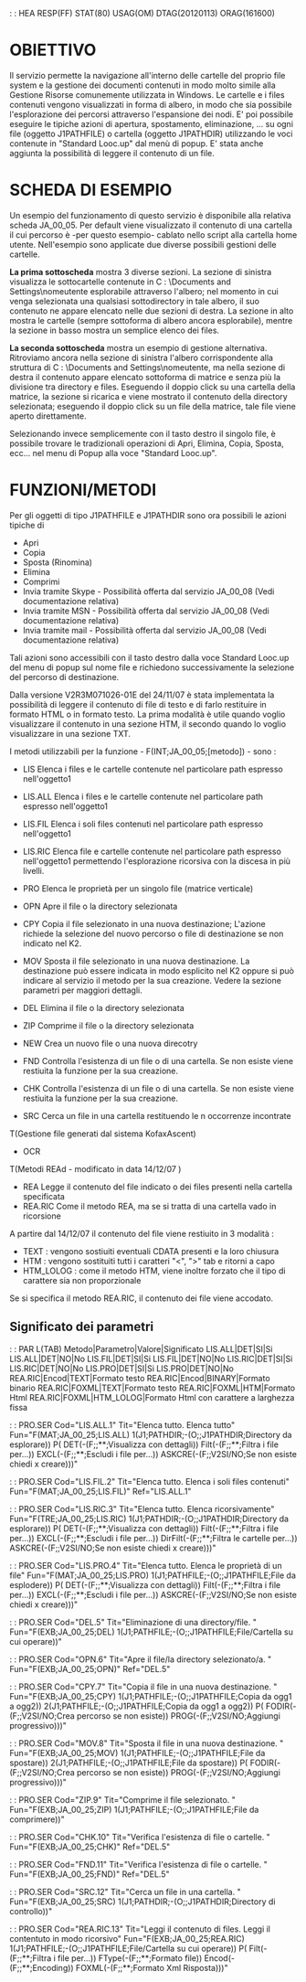  :  : HEA RESP(FF) STAT(80) USAG(OM) DTAG(20120113) ORAG(161600)

# OBIETTIVO
Il servizio permette la navigazione all'interno delle cartelle del proprio file system e la gestione dei documenti contenuti in modo molto simile alla Gestione Risorse comunemente utilizzata in Windows.
Le cartelle e i files contenuti vengono visualizzati in forma di albero, in modo che sia possibile l'esplorazione dei percorsi attraverso l'espansione dei nodi.
E' poi possibile eseguire le tipiche azioni di apertura, spostamento, eliminazione, ... su ogni file (oggetto J1PATHFILE) o cartella (oggetto J1PATHDIR) utilizzando le voci contenute in "Standard Looc.up" dal menù di popup.
E' stata anche aggiunta la possibilità di leggere il contenuto di un file.

# SCHEDA DI ESEMPIO
Un esempio del funzionamento di questo servizio è disponibile alla relativa scheda JA_00_05.
Per default viene visualizzato il contenuto di una cartella il cui percorso è -per questo esempio- cablato nello script alla cartella home utente.
Nell'esempio sono applicate due diverse possibili gestioni delle cartelle.

**La prima sottoscheda** mostra 3 diverse sezioni.
La sezione di sinistra visualizza le sottocartelle contenute in C : \Documents and Settings\nomeutente esplorabile attraverso l'albero; nel momento in cui venga selezionata una qualsiasi sottodirectory in tale albero, il suo contenuto ne appare elencato nelle due sezioni di destra. La sezione in alto mostra le cartelle (sempre sottoforma di albero ancora esplorabile), mentre la sezione in basso mostra un semplice elenco dei files.

**La seconda sottoscheda** mostra un esempio di gestione alternativa.
Ritroviamo ancora nella sezione di sinistra l'albero corrispondente alla struttura di C : \Documents and Settings\nomeutente, ma nella sezione di destra il contenuto appare elencato sottoforma di matrice e senza più la divisione tra directory e files.
Eseguendo il doppio click su una cartella della matrice, la sezione si ricarica e viene mostrato il contenuto della directory selezionata; eseguendo il doppio click su un file della matrice, tale file viene aperto direttamente.

Selezionando invece semplicemente con il tasto destro il singolo file, è possibile trovare le tradizionali operazioni di Apri, Elimina, Copia, Sposta, ecc... nel menu di Popup alla voce "Standard Looc.up".

# FUNZIONI/METODI

Per gli oggetti di tipo J1PATHFILE e J1PATHDIR sono ora possibili le azioni tipiche di

- Apri
- Copia
- Sposta (Rinomina)
- Elimina
- Comprimi
- Invia tramite Skype - Possibilità offerta dal servizio JA_00_08 (Vedi documentazione relativa)
- Invia tramite MSN   - Possibilità offerta dal servizio JA_00_08 (Vedi documentazione relativa)
- Invia tramite mail  - Possibilità offerta dal servizio JA_00_08 (Vedi documentazione relativa)



Tali azioni sono accessibili con il tasto destro dalla voce Standard Looc.up del menu di popup sul nome file e richiedono successivamente la selezione del percorso di destinazione.

Dalla versione V2R3M071026-01E del 24/11/07 è stata implementata la possibilità di leggere il contenuto di file di testo e di farlo restituire
in formato HTML o in formato testo. La prima modalità è utile quando voglio visualizzare il contenuto in una sezione HTM, il secondo quando lo voglio visualizzare in una sezione TXT.


I metodi utilizzabili per la funzione - F(INT;JA_00_05;[metodo]) - sono : 


- LIS    Elenca i files e le cartelle contenute nel particolare path espresso nell'oggetto1
- LIS.ALL  Elenca i files e le cartelle contenute nel particolare path espresso nell'oggetto1
- LIS.FIL Elenca i soli files contenuti nel particolare path espresso nell'oggetto1
- LIS.RIC Elenca file e cartelle contenute nel particolare path espresso nell'oggetto1 permettendo l'esplorazione ricorsiva con la discesa in più livelli.




- PRO          Elenca le proprietà per un singolo file (matrice verticale)
- OPN             Apre il file o la directory selezionata
- CPY  Copia il file selezionato in una nuova destinazione;
  L'azione richiede la selezione del nuovo percorso o file di destinazione se non indicato nel K2.
- MOV  Sposta il file selezionato in una nuova destinazione. La destinazione può essere indicata in modo esplicito nel K2 oppure si può indicare al servizio il metodo per la sua creazione. Vedere la sezione parametri per maggiori dettagli.
- DEL   Elimina il file o la directory selezionata
- ZIP  Comprime il file o la directory selezionata
- NEW             Crea un nuovo file o una nuova direcotry
- FND             Controlla l'esistenza di un file o di una cartella. Se non esiste viene restiuita la funzione per la sua creazione.
- CHK             Controlla l'esistenza di un file o di una cartella. Se non esiste viene restiuita la funzione per la sua creazione.
- SRC             Cerca un file in una cartella restituendo le n occorrenze incontrate


 T(Gestione file generati dal sistema KofaxAscent)
- OCR



 T(Metodi REAd - modificato in data 14/12/07 )
- REA            Legge il contenuto del file indicato o dei files presenti nella cartella specificata
- REA.RIC        Come il metodo REA, ma se si tratta di una cartella vado in ricorsione

A partire dal 14/12/07 il contenuto del file viene restiuito in 3 modalità : 

- TEXT :  vengono sostiuiti eventuali CDATA presenti e la loro chiusura
- HTM :  vengono sostituiti tutti i caratteri "<", ">" tab e ritorni a capo
- HTM_LOLOG :  come il metodo HTM, viene inoltre forzato che il tipo di carattere sia non proporzionale


Se si specifica il metodo REA.RIC, il contenuto dei file viene accodato.


## Significato dei parametri
 :  : PAR L(TAB)
Metodo|Parametro|Valore|Significato
LIS.ALL|DET|SI|Si
LIS.ALL|DET|NO|No
LIS.FIL|DET|SI|Si
LIS.FIL|DET|NO|No
LIS.RIC|DET|SI|Si
LIS.RIC|DET|NO|No
LIS.PRO|DET|SI|Si
LIS.PRO|DET|NO|No
REA.RIC|Encod|TEXT|Formato testo
REA.RIC|Encod|BINARY|Formato binario
REA.RIC|FOXML|TEXT|Formato testo
REA.RIC|FOXML|HTM|Formato Html
REA.RIC|FOXML|HTM_LOLOG|Formato Html con carattere a larghezza fissa


 :  : PRO.SER Cod="LIS.ALL.1" Tit="Elenca tutto. Elenca tutto" Fun="F(MAT;JA_00_25;LIS.ALL) 1(J1;PATHDIR;-(O;;J1PATHDIR;Directory da esplorare)) P( DET(-(F;;\*\*;Visualizza con dettagli)) Filt(-(F;;\*\*;Filtra i file per...)) EXCL(-(F;;\*\*;Escludi i file per...)) ASKCRE(-(F;;V2SI/NO;Se non esiste chiedi x creare)))"

 :  : PRO.SER Cod="LIS.FIL.2" Tit="Elenca tutto. Elenca i soli files contenuti" Fun="F(MAT;JA_00_25;LIS.FIL)" Ref="LIS.ALL.1"

 :  : PRO.SER Cod="LIS.RIC.3" Tit="Elenca tutto. Elenca ricorsivamente" Fun="F(TRE;JA_00_25;LIS.RIC) 1(J1;PATHDIR;-(O;;J1PATHDIR;Directory da esplorare)) P( DET(-(F;;\*\*;Visualizza con dettagli)) Filt(-(F;;\*\*;Filtra i file per...)) EXCL(-(F;;\*\*;Escludi i file per...)) DirFilt(-(F;;\*\*;Filtra le cartelle per...)) ASKCRE(-(F;;V2SI/NO;Se non esiste chiedi x creare)))"

 :  : PRO.SER Cod="LIS.PRO.4" Tit="Elenca tutto. Elenca le proprietà di un file" Fun="F(MAT;JA_00_25;LIS.PRO) 1(J1;PATHFILE;-(O;;J1PATHFILE;File da esplodere)) P( DET(-(F;;\*\*;Visualizza con dettagli)) Filt(-(F;;\*\*;Filtra i file per...)) EXCL(-(F;;\*\*;Escludi i file per...)) ASKCRE(-(F;;V2SI/NO;Se non esiste chiedi x creare)))"

 :  : PRO.SER Cod="DEL.5" Tit="Eliminazione di una directory/file. " Fun="F(EXB;JA_00_25;DEL) 1(J1;PATHFILE;-(O;;J1PATHFILE;File/Cartella su cui operare))"

 :  : PRO.SER Cod="OPN.6" Tit="Apre il file/la directory selezionato/a. " Fun="F(EXB;JA_00_25;OPN)" Ref="DEL.5"

 :  : PRO.SER Cod="CPY.7" Tit="Copia il file in una nuova destinazione. " Fun="F(EXB;JA_00_25;CPY) 1(J1;PATHFILE;-(O;;J1PATHFILE;Copia da ogg1 a ogg2)) 2(J1;PATHFILE;-(O;;J1PATHFILE;Copia da ogg1 a ogg2)) P( FODIR(-(F;;V2SI/NO;Crea percorso se non esiste)) PROG(-(F;;V2SI/NO;Aggiungi progressivo)))"

 :  : PRO.SER Cod="MOV.8" Tit="Sposta il file in una nuova destinazione. " Fun="F(EXB;JA_00_25;MOV) 1(J1;PATHFILE;-(O;;J1PATHFILE;File da spostare)) 2(J1;PATHFILE;-(O;;J1PATHFILE;File da spostare)) P( FODIR(-(F;;V2SI/NO;Crea percorso se non esiste)) PROG(-(F;;V2SI/NO;Aggiungi progressivo)))"

 :  : PRO.SER Cod="ZIP.9" Tit="Comprime il file selezionato. " Fun="F(EXB;JA_00_25;ZIP) 1(J1;PATHFILE;-(O;;J1PATHFILE;File da comprimere))"

 :  : PRO.SER Cod="CHK.10" Tit="Verifica l'esistenza di file o cartelle. " Fun="F(EXB;JA_00_25;CHK)" Ref="DEL.5"

 :  : PRO.SER Cod="FND.11" Tit="Verifica l'esistenza di file o cartelle. " Fun="F(EXB;JA_00_25;FND)" Ref="DEL.5"

 :  : PRO.SER Cod="SRC.12" Tit="Cerca un file in una cartella. " Fun="F(EXB;JA_00_25;SRC) 1(J1;PATHDIR;-(O;;J1PATHDIR;Directory di controllo))"

 :  : PRO.SER Cod="REA.RIC.13" Tit="Leggi il contenuto di files. Leggi il contentuto in modo ricorsivo" Fun="F(EXB;JA_00_25;REA.RIC) 1(J1;PATHFILE;-(O;;J1PATHFILE;File/Cartella su cui operare)) P( Filt(-(F;;\*\*;Filtra i file per...)) FType(-(F;;\*\*;Formato file)) Encod(-(F;;\*\*;Encoding)) FOXML(-(F;;\*\*;Formato Xml Risposta)))"

